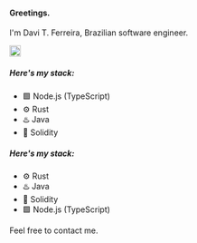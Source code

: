 #### **Greetings.**

I'm Davi T. Ferreira, Brazilian software engineer.  

<img src="https://cdn.jsdelivr.net/gh/devicons/devicon@latest/icons/typescript/typescript-plain.svg" alt="" style="width:20px" />

##### Here's my stack:
- 🟩 Node.js (TypeScript)
- ⚙️ Rust
- ♨️ Java 
- 💎 Solidity

##### Here's my stack:
- ⚙️ Rust
- ♨️ Java 
- 💎 Solidity
- 🟩 Node.js (TypeScript)

Feel free to contact me. 
